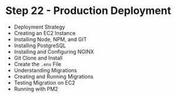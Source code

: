 # Step 22 - Production Deployment

- Deployment Strategy
- Creating an EC2 Instance
- Installing Node, NPM, and GIT
- Installing PostgreSQL
- Installing and Configuring NGINX
- Git Clone and Install
- Create the `.env` File
- Understanding Migrations
- Creating and Running Migrations
- Testing Migration on EC2
- Running with PM2